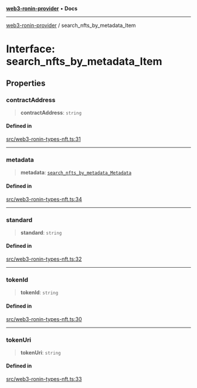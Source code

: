 [**web3-ronin-provider**](../README.md) • **Docs**

***

[web3-ronin-provider](../globals.md) / search\_nfts\_by\_metadata\_Item

# Interface: search\_nfts\_by\_metadata\_Item

## Properties

### contractAddress

> **contractAddress**: `string`

#### Defined in

[src/web3-ronin-types-nft.ts:31](https://github.com/chuacw/web3-ronin-provider/blob/4a5337409914c1435eb29cf10385b5e91a5e50ae/src/web3-ronin-types-nft.ts#L31)

***

### metadata

> **metadata**: [`search_nfts_by_metadata_Metadata`](search_nfts_by_metadata_Metadata.md)

#### Defined in

[src/web3-ronin-types-nft.ts:34](https://github.com/chuacw/web3-ronin-provider/blob/4a5337409914c1435eb29cf10385b5e91a5e50ae/src/web3-ronin-types-nft.ts#L34)

***

### standard

> **standard**: `string`

#### Defined in

[src/web3-ronin-types-nft.ts:32](https://github.com/chuacw/web3-ronin-provider/blob/4a5337409914c1435eb29cf10385b5e91a5e50ae/src/web3-ronin-types-nft.ts#L32)

***

### tokenId

> **tokenId**: `string`

#### Defined in

[src/web3-ronin-types-nft.ts:30](https://github.com/chuacw/web3-ronin-provider/blob/4a5337409914c1435eb29cf10385b5e91a5e50ae/src/web3-ronin-types-nft.ts#L30)

***

### tokenUri

> **tokenUri**: `string`

#### Defined in

[src/web3-ronin-types-nft.ts:33](https://github.com/chuacw/web3-ronin-provider/blob/4a5337409914c1435eb29cf10385b5e91a5e50ae/src/web3-ronin-types-nft.ts#L33)
